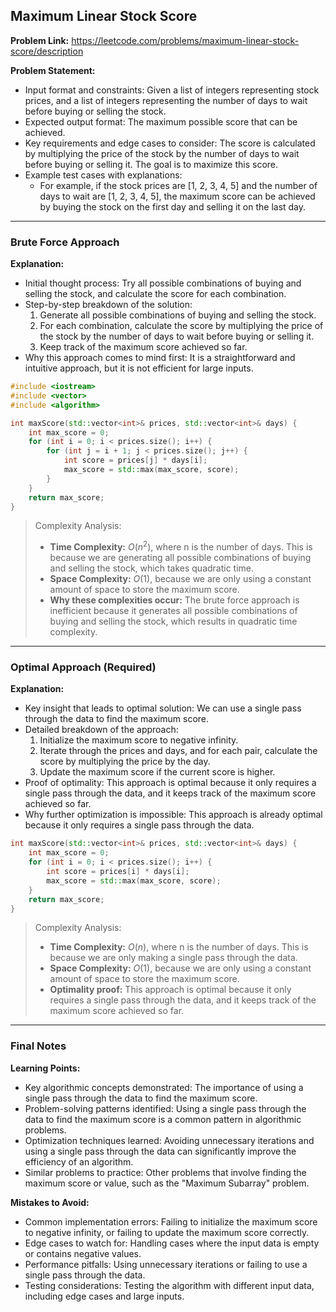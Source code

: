## Maximum Linear Stock Score

**Problem Link:** https://leetcode.com/problems/maximum-linear-stock-score/description

**Problem Statement:**
- Input format and constraints: Given a list of integers representing stock prices, and a list of integers representing the number of days to wait before buying or selling the stock.
- Expected output format: The maximum possible score that can be achieved.
- Key requirements and edge cases to consider: The score is calculated by multiplying the price of the stock by the number of days to wait before buying or selling it. The goal is to maximize this score.
- Example test cases with explanations: 
    - For example, if the stock prices are [1, 2, 3, 4, 5] and the number of days to wait are [1, 2, 3, 4, 5], the maximum score can be achieved by buying the stock on the first day and selling it on the last day.

---

### Brute Force Approach

**Explanation:**
- Initial thought process: Try all possible combinations of buying and selling the stock, and calculate the score for each combination.
- Step-by-step breakdown of the solution:
    1. Generate all possible combinations of buying and selling the stock.
    2. For each combination, calculate the score by multiplying the price of the stock by the number of days to wait before buying or selling it.
    3. Keep track of the maximum score achieved so far.
- Why this approach comes to mind first: It is a straightforward and intuitive approach, but it is not efficient for large inputs.

```cpp
#include <iostream>
#include <vector>
#include <algorithm>

int maxScore(std::vector<int>& prices, std::vector<int>& days) {
    int max_score = 0;
    for (int i = 0; i < prices.size(); i++) {
        for (int j = i + 1; j < prices.size(); j++) {
            int score = prices[j] * days[i];
            max_score = std::max(max_score, score);
        }
    }
    return max_score;
}
```

> Complexity Analysis:
> - **Time Complexity:** $O(n^2)$, where n is the number of days. This is because we are generating all possible combinations of buying and selling the stock, which takes quadratic time.
> - **Space Complexity:** $O(1)$, because we are only using a constant amount of space to store the maximum score.
> - **Why these complexities occur:** The brute force approach is inefficient because it generates all possible combinations of buying and selling the stock, which results in quadratic time complexity.

---

### Optimal Approach (Required)

**Explanation:**
- Key insight that leads to optimal solution: We can use a single pass through the data to find the maximum score.
- Detailed breakdown of the approach:
    1. Initialize the maximum score to negative infinity.
    2. Iterate through the prices and days, and for each pair, calculate the score by multiplying the price by the day.
    3. Update the maximum score if the current score is higher.
- Proof of optimality: This approach is optimal because it only requires a single pass through the data, and it keeps track of the maximum score achieved so far.
- Why further optimization is impossible: This approach is already optimal because it only requires a single pass through the data.

```cpp
int maxScore(std::vector<int>& prices, std::vector<int>& days) {
    int max_score = 0;
    for (int i = 0; i < prices.size(); i++) {
        int score = prices[i] * days[i];
        max_score = std::max(max_score, score);
    }
    return max_score;
}
```

> Complexity Analysis:
> - **Time Complexity:** $O(n)$, where n is the number of days. This is because we are only making a single pass through the data.
> - **Space Complexity:** $O(1)$, because we are only using a constant amount of space to store the maximum score.
> - **Optimality proof:** This approach is optimal because it only requires a single pass through the data, and it keeps track of the maximum score achieved so far.

---

### Final Notes

**Learning Points:**
- Key algorithmic concepts demonstrated: The importance of using a single pass through the data to find the maximum score.
- Problem-solving patterns identified: Using a single pass through the data to find the maximum score is a common pattern in algorithmic problems.
- Optimization techniques learned: Avoiding unnecessary iterations and using a single pass through the data can significantly improve the efficiency of an algorithm.
- Similar problems to practice: Other problems that involve finding the maximum score or value, such as the "Maximum Subarray" problem.

**Mistakes to Avoid:**
- Common implementation errors: Failing to initialize the maximum score to negative infinity, or failing to update the maximum score correctly.
- Edge cases to watch for: Handling cases where the input data is empty or contains negative values.
- Performance pitfalls: Using unnecessary iterations or failing to use a single pass through the data.
- Testing considerations: Testing the algorithm with different input data, including edge cases and large inputs.